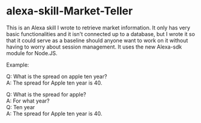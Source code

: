 # alexa-skill-Market-Teller

This is an Alexa skill I wrote to retrieve market information.  It only has very basic functionalities and it isn't connected up to a database, but I wrote it so that it could serve as a baseline should anyone want to work on it without having to worry about session management.  It uses the new Alexa-sdk module for Node.JS.  

Example:

Q: What is the spread on apple ten year?<br>A: The spread for Apple ten year is 40.

Q: What is the spread for apple?<br>A: For what year?<br>Q: Ten year<br>A: The spread for Apple ten year is 40.
